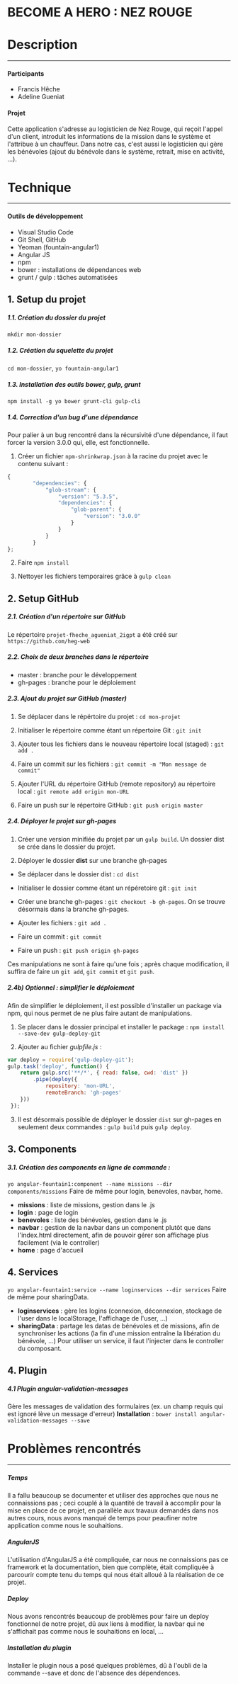 # BECOME A HERO : NEZ ROUGE

# **Description**
_________
#### Participants 
- Francis Hêche
- Adeline Gueniat

#### Projet
Cette application s'adresse au logisticien de Nez Rouge, qui reçoit l'appel d'un client, introduit les informations de la mission dans le système et l'attribue à un chauffeur. Dans notre cas, c'est aussi le logisticien qui gère les bénévoles (ajout du bénévole dans le système, retrait, mise en activité, ...).


# **Technique**
_________
#### Outils de développement
- Visual Studio Code
- Git Shell, GitHub
- Yeoman (fountain-angular1)
- Angular JS
- npm
- bower : installations de dépendances web
- grunt / gulp : tâches automatisées
 

## 1. Setup du projet

##### 1.1. Création du dossier du projet
```mkdir mon-dossier```

##### 1.2. Création du squelette du projet
```cd mon-dossier```, ```yo fountain-angular1```

##### 1.3. Installation des outils bower, gulp, grunt
```npm install -g yo bower grunt-cli gulp-cli``` 

##### 1.4. Correction d'un bug d'une dépendance

Pour palier à un bug rencontré dans la récursivité d'une dépendance, il faut forcer la version 3.0.0 qui, elle, est fonctionnelle. 
 1) Créer un fichier ```npm-shrinkwrap.json``` à la racine du projet avec le contenu suivant :
 ```javascript
 {
         "dependencies": {
             "glob-stream": {
                 "version": "5.3.5",
                 "dependencies": {
                     "glob-parent": {
                         "version": "3.0.0"
                     }
                 }
             }
         }
};
```

2) Faire ```npm install``` 

3) Nettoyer les fichiers temporaires grâce à ```gulp clean```

## 2. Setup GitHub

##### 2.1. Création d'un répertoire sur GitHub

Le répertoire ```projet-fheche_agueniat_2igpt``` a été créé sur ```https://github.com/heg-web```

##### 2.2. Choix de deux branches dans le répertoire
- master : branche pour le développement
- gh-pages : branche pour le déploiement

##### 2.3. Ajout du projet sur GitHub (master)

1) Se déplacer dans le répértoire du projet : ```cd mon-projet```

2) Initialiser le répertoire comme étant un répertoire Git : ```git init```

3) Ajouter tous les fichiers dans le nouveau répertoire local (staged) : ```git add . ```

4) Faire un commit sur les fichiers : ```git commit -m "Mon message de commit"``` 

5) Ajouter l'URL du répertoire GitHub (remote repository) au répertoire local : ```git remote add origin mon-URL```

6) Faire un push sur le répertoire GitHub : ```git push origin master```

##### 2.4. Déployer le projet sur gh-pages

1) Créer une version minifiée du projet par un ```gulp build```. Un dossier dist se crée dans le dossier du projet.

2) Déployer le dossier **dist** sur une branche gh-pages

- Se déplacer dans le dossier dist : ```cd dist```

- Initialiser le dossier comme étant un répéretoire git : ```git init```

- Créer une branche gh-pages : ```git checkout -b gh-pages```. On se trouve désormais dans la branche gh-pages.

- Ajouter les fichiers : ```git add .```

- Faire un commit : ```git commit```

- Faire un push : ```git push origin gh-pages```

Ces manipulations ne sont à faire qu'une fois ; après chaque modification, il suffira de faire un ```git add```, ```git commit``` et ```git push```.

##### 2.4b) Optionnel : simplifier le déploiement

Afin de simplifier le déploiement, il est possible d'installer un package via npm, qui nous permet de ne plus faire autant de manipulations.

1) Se placer dans le dossier principal et installer le package : ```npm install --save-dev gulp-deploy-git```

2) Ajouter au fichier *gulpfile.js* : 

```javascript
var deploy = require('gulp-deploy-git');
gulp.task('deploy', function() {
	return gulp.src('**/*', { read: false, cwd: 'dist' })
		.pipe(deploy({
			repository: 'mon-URL',
			remoteBranch: 'gh-pages'
	}))
 });
 ```
 3) Il est désormais possible de déployer le dossier ```dist``` sur gh-pages en seulement deux commandes : ```gulp build``` puis ```gulp deploy```.
 
 ## 3. Components
 
 ##### 3.1. Création des components en ligne de commande :  
 
 ```yo angular-fountain1:component --name missions --dir components/missions``` 
 Faire de même pour login, benevoles, navbar, home.
 - **missions** : liste de missions, gestion dans le .js
 - **login** : page de login
 - **benevoles** : liste des bénévoles, gestion dans le .js 
 - **navbar** : gestion de la navbar dans un component plutôt que dans l'index.html directement, afin de pouvoir gérer son affichage plus facilement (via le controller)
 - **home** : page d'accueil
 ## 4. Services
 ```yo angular-fountain1:service --name loginservices --dir services``` 
Faire de même pour sharingData.
- **loginservices** :  gère les logins (connexion, déconnexion, stockage de l'user dans le localStorage, l'affichage de l'user, ...)
- **sharingData** : partage les datas de bénévoles et de missions, afin de synchroniser les actions (la fin d'une mission entraîne la libération du bénévole, ...)
Pour utiliser un service, il faut l'injecter dans le controller du composant.

 ## 4. Plugin
 ##### 4.1 Plugin angular-validation-messages
 
 Gère les messages de validation des formulaires (ex. un champ requis qui est ignoré lève un message d'erreur)
 **Installation** : 
 ```bower install angular-validation-messages --save``` 


# **Problèmes rencontrés**
_________

##### Temps
Il a fallu beaucoup se documenter et utiliser des approches que nous ne connaissions pas ; ceci couplé à la quantité de travail à accomplir pour la mise en place de ce projet, en parallèle aux travaux demandés dans nos autres cours, nous avons manqué de temps pour peaufiner notre application comme nous le souhaitions. 
##### AngularJS
L'utilisation d'AngularJS a été compliquée, car nous ne connaissions pas ce framework et la documentation, bien que complète, était compliquée à parcourir compte tenu du temps qui nous était alloué à la réalisation de ce projet.

##### Deploy
Nous avons rencontrés beaucoup de problèmes pour faire un deploy fonctionnel de notre projet, dû aux liens à modifier, la navbar qui ne s'affichait pas comme nous le souhaitions en local, ... 

##### Installation du plugin
Installer le plugin nous a posé quelques problèmes, dû à l'oubli de la commande --save et donc de l'absence des dépendences.

